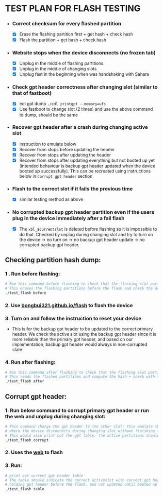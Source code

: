 # TEST PLAN FOR FLASH TESTING

- ### Correct checksum for every flashed partition
  - [x] Erase the flashing partition first + get hash + check hash
  - [x] Flash the partition + get hash + check hash
- ### Website stops when the device disconnects (no frozen tab)
  - [x] Unplug in the middle of flashing partitions
  - [x] Unplug in the middle of changing slots
  - [x] Unplug fast in the beginning when was handshaking with Sahara
- ### Check gpt header correctness after changing slot (similar to that of fastboot)
  - [x] edl gpt dump `./edl printgpt --memory=ufs`
  - [x] Use fastboot to change slot (2 times) and use the above command to dump, should be the same
- ### Recover gpt header after a crash during changing active slot
  - [x] Instruction to emulate below
  - [x] Recover from stops before updating the header
  - [x] Recover from stops after updating the header
  - [x] Recover from stops after updating everything but not booted up yet (intended behaviour is backup gpt header updated when the device booted up successfully). This can be recreated using instructions below in `Corrupt gpt header` section.
- ### Flash to the correct slot if it fails the previous time
  - [x] similar testing method as above
- ### No corrupted backup gpt header partition even if the users plug in the device immediately after a fail flash
  - [x] The `xbl_$currentslot` is deleted before flashing so it is impossible to do that. Checked by unplug during changing slot and try to turn on the device -> no turn on -> no backup gpt header update -> no corrupted backup gpt header.


## Checking partition hash dump:
### 1 . Run before flashing:
```bash
# Run this command before flashing to check that the flashing slot partitions don't have the images
# This erases the flashing partitions before the flash and check the data within them
./test_flash before
```
### 2. Use [bongbui321.github.io/flash](bongbui321.github.io/flash) to flash the device
### 3. Turn on and follow the instruction to reset your device
  - This is for the backup gpt header to be updated to the correct primary header. We check the active slot using the backup gpt header since it is more reliable than the primary gpt header, and based on our implementation, backup gpt header would always in non-corrupted state
### 4. Run after flashing:
```bash
# Run this command after flashing to check that the flashing slot partitions are the same as the images
# This reads the flashed partitions and compute the hash + check with the hash of the images
./test_flash after
```

## Corrupt gpt header:
### 1. Run below command to corrupt primary gpt header or run the web and unplug during changing slot:
```bash
# This command change the gpt header to the other slot: this emulate the situation
# where the device disconnects during changing slot without finishing the command
# This would also print out the gpt table, the active partitions should be opposite to your actual current active
./test_flash corrupt
```

### 2. Uses the [web](bongbui321/github.io/flash) to flash

### 3. Run:
```bash
# print out current gpt header table
# The table should indicate the correct activeslot with correct gpt header since it was recovered by the backup which was still
# holding gpt header before the flash, and not updated until booted up successfully
./test_flash table
```

